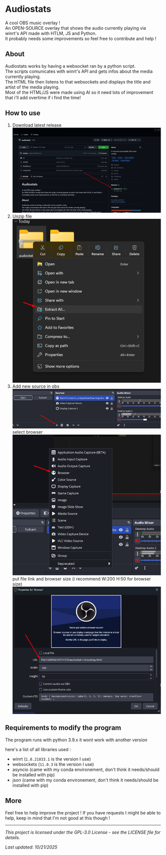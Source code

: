 # Audiostats

<p>A cool OBS music overlay !<br>
An OPEN-SOURCE overlay that shows the audio currently playing via winrt's API made with HTLM, JS and Python.<br>
It probably needs some improvements so feel free to contribute and help !
</p>

## About

<p>Audiostats works by having a websocket ran by a python script.<br>
The scripts comunicates with winrt's API and gets infos about the media currently playing.<br>
The HTML file then listens to that websockets and displays the title and artist of the media playing.<br>
Most of the HTML/JS were made using AI so it need lots of improvement that i'll add overtime if i find the time!</p>

## How to use 

1. Download latest release ![alt text](Readme-assets/Screenshot_9.png "Title")
2. Unzip file
![alt text](Readme-assets/Screenshot_1.png "Title")
4. Add new source in obs 
![alt text](Readme-assets/Screenshot_2.png "Title")
select browser
![alt text](Readme-assets/Screenshot_3.png "Title") 
put file link and browser size (i recommend W:200 H:50 for browser size) 
![alt text](Readme-assets/Screenshot_4.png "Title") 
   
## Requirements to modify the program

The program runs with python 3.9.x it wont work with another version

here's a list of all libraries used :

- winrt (```1.0.21033.1``` is the version I use)
- websockets (```11.0.3``` is the version I use)
- asyncio (came with my conda environement, don't think it needs/should be installed with pip)
- json (came with my conda environement, don't think it needs/should be installed with pip)

## More

Feel free to help improve the project !
If you have requests I might be able to help, keep in mind that I'm not good at this though !

---

*This project is licensed under the GPL-3.0 License - see the LICENSE file for details.*


*Last updated: 10/21/2025*










